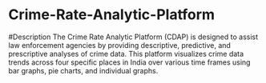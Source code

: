 # Crime-Rate-Analytic-Platform
#Description
The Crime Rate Analytic Platform (CDAP) is designed to assist law enforcement agencies by providing descriptive, predictive, and prescriptive analyses of crime data. This platform visualizes crime data trends across four specific places in India over various time frames using bar graphs, pie charts, and individual graphs.
